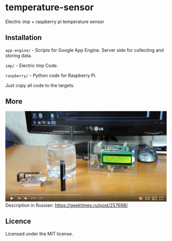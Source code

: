 # temperature-sensor

Electric imp + raspberry pi temperature sensor

## Installation
`app-engine/` - Scripts for Google App Engine. Server side for collecting and storing data.

`imp/` - Electric Imp Code.

`raspberry/` - Python code for Raspberry Pi. 

Just copy all code to the targets.


## More
[![Electric Imp - WiFi thermometer](misc/youtube.png)](https://www.youtube.com/watch?v=9VXV8oFREfw)
Description in Russian: https://geektimes.ru/post/257698/

## Licence
Licensed under the MIT license.
